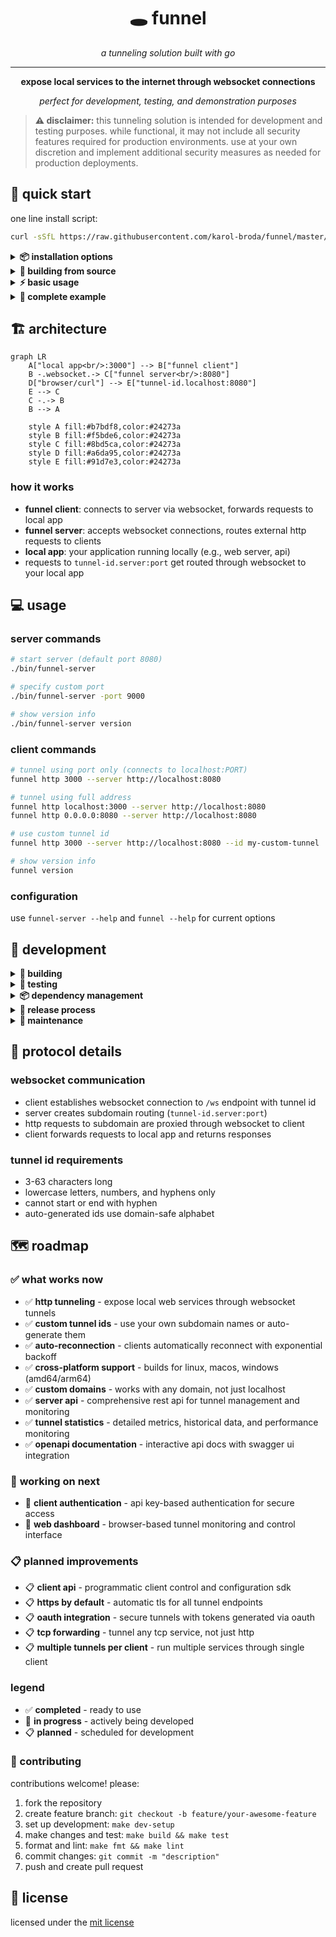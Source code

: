 <div align="center">

# 🕳️ **funnel**

*a tunneling solution built with go*

---

**expose local services to the internet through websocket connections**

*perfect for development, testing, and demonstration purposes*

</div>

> **⚠️ disclaimer:** this tunneling solution is intended for development and testing purposes. while functional, it may not include all security features required for production environments. use at your own discretion and implement additional security measures as needed for production deployments.

## 🚀 quick start

one line install script:
```bash
curl -sSfL https://raw.githubusercontent.com/karol-broda/funnel/master/scripts/install.sh | bash
```

<details>
<summary><strong>📦 installation options</strong></summary>

the recommended way to install `funnel` is with the installer script. it automatically detects your platform, downloads the correct binary, and installs it on your system.

by default, the script installs `funnel` to `$HOME/.local/bin`. this is the recommended method as it does not require `sudo`.

the script provides several flags to customize the installation:

- **global install**: use the `--global` flag to install `funnel` to `/usr/local/bin`, making it available to all users. this requires `sudo`.
  ```bash
  curl -sSfL https://.../install.sh | bash -s -- --global
  ```

- **custom directory**: use `-b` or `--bin-dir` to specify a custom installation directory.
  ```bash
  curl -sSfL https://.../install.sh | bash -s -- -b /path/to/your/bin
  ```

- **specific version**: use `-v` to install a specific version of `funnel`.
  ```bash
  curl -sSfL https://.../install.sh | bash -s -- -v v0.0.4
  ```

- **list versions**: use `-l` to see a list of available versions.
  ```bash
  curl -sSfL https://.../install.sh | bash -s -- -l
  ```

</details>

<details>
<summary><strong>🔨 building from source</strong></summary>

```bash
git clone https://github.com/karol-broda/funnel.git
cd funnel
make dev-setup
make build
```

</details>

<details>
<summary><strong>⚡ basic usage</strong></summary>

1. **start the server:**
   ```bash
   ./bin/funnel-server
   # or: ./bin/funnel-server -port 9000
   ```

2. **connect your local service:**
   ```bash
   funnel http 3000 --server http://localhost:8080
   # or with custom id: funnel http 3000 --server http://localhost:8080 --id my-tunnel
   ```

3. **access your service:**
   ```bash
   curl http://your-tunnel-id.localhost:8080
   ```

</details>

<details>
<summary><strong>🎯 complete example</strong></summary>

```bash
# terminal 1: start a local service
python3 -m http.server 3000

# terminal 2: start funnel server  
make run-server

# terminal 3: connect funnel client
funnel http 3000 --server http://localhost:8080 --id demo

# terminal 4: test the tunnel
curl http://demo.localhost:8080
```

</details>

## 🏗️ architecture

```mermaid
graph LR
    A["local app<br/>:3000"] --> B["funnel client"]
    B -.websocket.-> C["funnel server<br/>:8080"]
    D["browser/curl"] --> E["tunnel-id.localhost:8080"]
    E --> C
    C -.-> B
    B --> A
    
    style A fill:#b7bdf8,color:#24273a
    style B fill:#f5bde6,color:#24273a
    style C fill:#8bd5ca,color:#24273a
    style D fill:#a6da95,color:#24273a
    style E fill:#91d7e3,color:#24273a
```

### how it works
- **funnel client**: connects to server via websocket, forwards requests to local app
- **funnel server**: accepts websocket connections, routes external http requests to clients  
- **local app**: your application running locally (e.g., web server, api)
- requests to `tunnel-id.server:port` get routed through websocket to your local app

## 💻 usage

### server commands

```bash
# start server (default port 8080)
./bin/funnel-server

# specify custom port
./bin/funnel-server -port 9000

# show version info
./bin/funnel-server version
```

### client commands

```bash
# tunnel using port only (connects to localhost:PORT)
funnel http 3000 --server http://localhost:8080

# tunnel using full address
funnel http localhost:3000 --server http://localhost:8080
funnel http 0.0.0.0:8080 --server http://localhost:8080

# use custom tunnel id
funnel http 3000 --server http://localhost:8080 --id my-custom-tunnel

# show version info
funnel version
```

### configuration

use `funnel-server --help` and `funnel --help` for current options

## 🔧 development

<details>
<summary><strong>🔨 building</strong></summary>

```bash
# build both client and server
make build

# build individual components
make build-client
make build-server

# show available commands
make help
```

</details>

<details>
<summary><strong>🧪 testing</strong></summary>

```bash
# run all tests
make test

# verbose test output
make test-verbose

# test with coverage
make test-coverage

# test with race detection
make test-race
```

</details>

<details>
<summary><strong>📦 dependency management</strong></summary>

### quick reference
```bash
# fix go.mod files and ide errors
make tidy

# complete dependency setup (fresh install)
make deps-install

# show all modules
make list-modules
```

### when to use what
- **`make tidy`** - quick dependency cleanup, fixes ide linting errors
- **`make deps-install`** - complete setup for fresh installations, downloads everything
- use `tidy` for regular maintenance, `deps-install` for first-time setup

</details>

<details>
<summary><strong>🚀 release process</strong></summary>

```bash
# create release binaries for all platforms
make release

# platforms: linux/amd64, linux/arm64, darwin/amd64, darwin/arm64, windows/amd64
# output: dist/ directory
```

</details>

<details>
<summary><strong>🧹 maintenance</strong></summary>

```bash
# format code
make fmt

# run linter
make lint

# clean build artifacts
make clean

# show version info
make version
```

</details>

## 🔌 protocol details

### websocket communication
- client establishes websocket connection to `/ws` endpoint with tunnel id
- server creates subdomain routing (`tunnel-id.server:port`)
- http requests to subdomain are proxied through websocket to client
- client forwards requests to local app and returns responses

### tunnel id requirements
- 3-63 characters long
- lowercase letters, numbers, and hyphens only
- cannot start or end with hyphen
- auto-generated ids use domain-safe alphabet

## 🗺️ roadmap

### ✅ **what works now**

- ✅ **http tunneling** - expose local web services through websocket tunnels
- ✅ **custom tunnel ids** - use your own subdomain names or auto-generate them  
- ✅ **auto-reconnection** - clients automatically reconnect with exponential backoff
- ✅ **cross-platform support** - builds for linux, macos, windows (amd64/arm64)
- ✅ **custom domains** - works with any domain, not just localhost
- ✅ **server api** - comprehensive rest api for tunnel management and monitoring
- ✅ **tunnel statistics** - detailed metrics, historical data, and performance monitoring
- ✅ **openapi documentation** - interactive api docs with swagger ui integration

### 🔄 **working on next**

- 🔄 **client authentication** - api key-based authentication for secure access
- 🔄 **web dashboard** - browser-based tunnel monitoring and control interface

### 📋 **planned improvements**

- 📋 **client api** - programmatic client control and configuration sdk
- 📋 **https by default** - automatic tls for all tunnel endpoints
- 📋 **oauth integration** - secure tunnels with tokens generated via oauth
- 📋 **tcp forwarding** - tunnel any tcp service, not just http
- 📋 **multiple tunnels per client** - run multiple services through single client

### **legend**
- ✅ **completed** - ready to use
- 🔄 **in progress** - actively being developed  
- 📋 **planned** - scheduled for development

### 🤝 contributing

contributions welcome! please:

1. fork the repository
2. create feature branch: `git checkout -b feature/your-awesome-feature`
3. set up development: `make dev-setup`
4. make changes and test: `make build && make test`
5. format and lint: `make fmt && make lint`
6. commit changes: `git commit -m "description"`
7. push and create pull request

## 📄 license

licensed under the [mit license](./LICENSE.md)